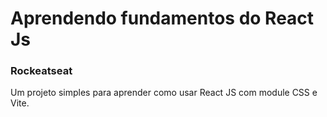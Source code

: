 # Aprendendo fundamentos do React Js

### Rockeatseat

Um projeto simples para aprender como usar React JS com module CSS e Vite.
